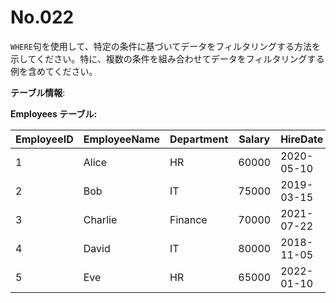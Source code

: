 # No.022

`WHERE`句を使用して、特定の条件に基づいてデータをフィルタリングする方法を示してください。特に、複数の条件を組み合わせてデータをフィルタリングする例を含めてください。

**テーブル情報**:

**Employees テーブル:**

| EmployeeID | EmployeeName | Department | Salary | HireDate   | Status    |
|------------|--------------|------------|--------|------------|-----------|
| 1          | Alice        | HR         | 60000  | 2020-05-10 | Active    |
| 2          | Bob          | IT         | 75000  | 2019-03-15 | Active    |
| 3          | Charlie      | Finance    | 70000  | 2021-07-22 | On Leave  |
| 4          | David        | IT         | 80000  | 2018-11-05 | Active    |
| 5          | Eve          | HR         | 65000  | 2022-01-10 | Resigned  |
